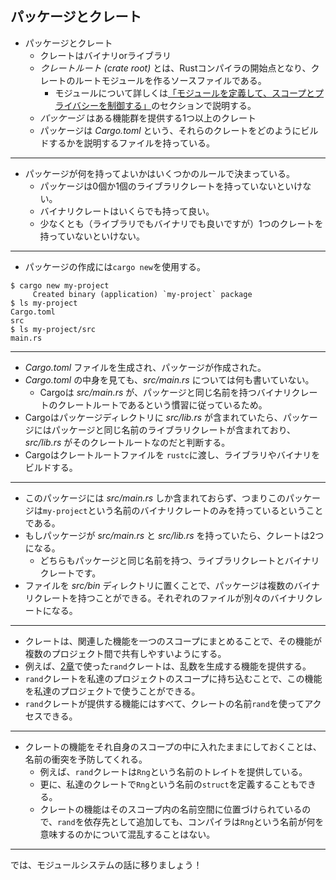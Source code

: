 <!--
## Packages and Crates
-->
## パッケージとクレート

<!--
The first parts of the module system we’ll cover are packages and crates. A
crate is a binary or library. The *crate root* is a source file that the Rust
compiler starts from and makes up the root module of your crate (we’ll explain
modules in depth in the [“Defining Modules to Control Scope and
Privacy”][modules] section). A *package* is one or more crates
that provide a set of functionality. A package contains a *Cargo.toml* file
that describes how to build those crates.
-->
<!-- 最初に学ぶモジュールシステムの要素は、パッケージとクレートです。
クレートはバイナリかライブラリのどちらかです。
*クレートルート (crate root)* とは、Rustコンパイラの開始点となり、クレートのルートモジュールを作るソースファイルのことです（モジュールについて詳しくは[「モジュールを定義して、スコープとプライバシーを制御する」][modules]<!-- ignore -->
<!-- のセクションで説明します）。
*パッケージ* はある機能群を提供する1つ以上のクレートです。
パッケージは *Cargo.toml* という、それらのクレートをどのようにビルドするかを説明するファイルを持っています。 -->

- パッケージとクレート
  - クレートはバイナリorライブラリ
  - *クレートルート (crate root)* とは、Rustコンパイラの開始点となり、クレートのルートモジュールを作るソースファイルである。
    - モジュールについて詳しくは[「モジュールを定義して、スコープとプライバシーを制御する」][modules]のセクションで説明する。
  - *パッケージ* はある機能群を提供する1つ以上のクレート
  - パッケージは *Cargo.toml* という、それらのクレートをどのようにビルドするかを説明するファイルを持っている。

---

<!--
Several rules determine what a package can contain. A package *must* contain
zero or one library crates, and no more. It can contain as many binary crates
as you’d like, but it must contain at least one crate (either library or
binary).
-->
<!-- パッケージが何を持ってよいかはいくつかのルールで決まっています。
パッケージは0個か1個のライブラリクレートを持っていないといけません。それ以上は駄目です。
バイナリクレートはいくらでも持って良いですが、少なくとも（ライブラリでもバイナリでも良いですが）1つのクレートを持っていないといけません。 -->

- パッケージが何を持ってよいかはいくつかのルールで決まっている。
  - パッケージは0個か1個のライブラリクレートを持っていないといけない。
  - バイナリクレートはいくらでも持って良い。
  - 少なくとも（ライブラリでもバイナリでも良いですが）1つのクレートを持っていないといけない。

---

<!--
Let’s walk through what happens when we create a package. First, we enter the
command `cargo new`:
-->
<!-- パッケージを作る時に何が起こるか見てみましょう。
まず、`cargo new`というコマンドを入力します： -->

- パッケージの作成には`cargo new`を使用する。

```console
$ cargo new my-project
     Created binary (application) `my-project` package
$ ls my-project
Cargo.toml
src
$ ls my-project/src
main.rs
```

---

<!--
When we entered the command, Cargo created a *Cargo.toml* file, giving us a
package. Looking at the contents of *Cargo.toml*, there’s no mention of
*src/main.rs* because Cargo follows a convention that *src/main.rs* is the
crate root of a binary crate with the same name as the package. Likewise, Cargo
knows that if the package directory contains *src/lib.rs*, the package contains
a library crate with the same name as the package, and *src/lib.rs* is its
crate root. Cargo passes the crate root files to `rustc` to build the library
or binary.
-->
<!-- このコマンドを入力したとき、Cargoは *Cargo.toml* ファイルを作り、パッケージを作ってくれました。
*Cargo.toml* の中身を見ても、*src/main.rs* については何も書いてありません。これは、Cargoは *src/main.rs* が、パッケージと同じ名前を持つバイナリクレートのクレートルートであるという慣習に従っているためです。
同じように、Cargoはパッケージディレクトリに *src/lib.rs* が含まれていたら、パッケージにはパッケージと同じ名前のライブラリクレートが含まれており、*src/lib.rs* がそのクレートルートなのだと判断します。
Cargoはクレートルートファイルを `rustc`に渡し、ライブラリやバイナリをビルドします。 -->

- *Cargo.toml* ファイルを生成され、パッケージが作成された。
- *Cargo.toml* の中身を見ても、*src/main.rs* については何も書いていない。
  - Cargoは *src/main.rs* が、パッケージと同じ名前を持つバイナリクレートのクレートルートであるという慣習に従っているため。
- Cargoはパッケージディレクトリに *src/lib.rs* が含まれていたら、パッケージにはパッケージと同じ名前のライブラリクレートが含まれており、*src/lib.rs* がそのクレートルートなのだと判断する。
- Cargoはクレートルートファイルを `rustc`に渡し、ライブラリやバイナリをビルドする。

---

<!--
Here, we have a package that only contains *src/main.rs*, meaning it only
contains a binary crate named `my-project`. If a package contains *src/main.rs*
and *src/lib.rs*, it has two crates: a library and a binary, both with the same
name as the package. A package can have multiple binary crates by placing files
in the *src/bin* directory: each file will be a separate binary crate.
-->
<!-- 今、このパッケージには *src/main.rs* しか含まれておらず、つまりこのパッケージは`my-project`という名前のバイナリクレートのみを持っているということです。
もしパッケージが *src/main.rs* と *src/lib.rs* を持っていたら、クレートは2つになります：どちらもパッケージと同じ名前を持つ、ライブラリクレートとバイナリクレートです。
ファイルを *src/bin* ディレクトリに置くことで、パッケージは複数のバイナリクレートを持つことができます。それぞれのファイルが別々のバイナリクレートになります。 -->

- このパッケージには *src/main.rs* しか含まれておらず、つまりこのパッケージは`my-project`という名前のバイナリクレートのみを持っているということである。
- もしパッケージが *src/main.rs* と *src/lib.rs* を持っていたら、クレートは2つになる。
  - どちらもパッケージと同じ名前を持つ、ライブラリクレートとバイナリクレートです。
- ファイルを *src/bin* ディレクトリに置くことで、パッケージは複数のバイナリクレートを持つことができる。それぞれのファイルが別々のバイナリクレートになる。

---

<!--
A crate will group related functionality together in a scope so the
functionality is easy to share between multiple projects. For example, the
`rand` crate we used in [Chapter 2][rand] provides functionality
that generates random numbers. We can use that functionality in our own
projects by bringing the `rand` crate into our project’s scope. All the
functionality provided by the `rand` crate is accessible through the crate’s
name, `rand`.
-->
<!-- クレートは、関連した機能を一つのスコープにまとめることで、その機能が複数のプロジェクト間で共有しやすいようにします。
例えば、[2章][rand]で使った`rand`クレートは、乱数を生成する機能を提供します。
`rand`クレートを私達のプロジェクトのスコープに持ち込むことで、この機能を私達のプロジェクトで使うことができます。
`rand`クレートが提供する機能にはすべて、クレートの名前`rand`を使ってアクセスできます。 -->

- クレートは、関連した機能を一つのスコープにまとめることで、その機能が複数のプロジェクト間で共有しやすいようにする。
- 例えば、[2章][rand]で使った`rand`クレートは、乱数を生成する機能を提供する。
- `rand`クレートを私達のプロジェクトのスコープに持ち込むことで、この機能を私達のプロジェクトで使うことができる。
- `rand`クレートが提供する機能にはすべて、クレートの名前`rand`を使ってアクセスできる。

---

<!--
Keeping a crate’s functionality in its own scope clarifies whether particular
functionality is defined in our crate or the `rand` crate and prevents
potential conflicts. For example, the `rand` crate provides a trait named
`Rng`. We can also define a `struct` named `Rng` in our own crate. Because a
crate’s functionality is namespaced in its own scope, when we add `rand` as a
dependency, the compiler isn’t confused about what the name `Rng` refers to. In
our crate, it refers to the `struct Rng` that we defined. We would access the
`Rng` trait from the `rand` crate as `rand::Rng`.
-->
<!-- クレートの機能をそれ自身のスコープの中に入れたままにしておくことは、ある機能が私達のクレートで定義されたのか`rand`クレートで定義されたのかを明確にし、名前の衝突を予防してくれます。
例えば、`rand`クレートは`Rng`という名前のトレイトを提供しています。
更に、私達のクレートで`Rng`という名前の`struct`を定義することもできます。
クレートの機能はそのスコープ内の名前空間に位置づけられているので、`rand`を依存先として追加しても、コンパイラは`Rng`という名前が何を意味するのかについて混乱することはないのです。
私達のクレートでは、私達の定義した`struct Rng`のことであり、`rand`クレートの`Rng`トレイトには`rand::Rng`でアクセスするというわけです。 -->

- クレートの機能をそれ自身のスコープの中に入れたままにしておくことは、名前の衝突を予防してくれる。
  - 例えば、`rand`クレートは`Rng`という名前のトレイトを提供している。
  - 更に、私達のクレートで`Rng`という名前の`struct`を定義することもできる。
  - クレートの機能はそのスコープ内の名前空間に位置づけられているので、`rand`を依存先として追加しても、コンパイラは`Rng`という名前が何を意味するのかについて混乱することはない。

---
<!--
Let’s move on and talk about the module system!
-->
では、モジュールシステムの話に移りましょう！

[modules]: ch07-02-defining-modules-to-control-scope-and-privacy.html
[rand]: ch02-00-guessing-game-tutorial.html#乱数を生成する
